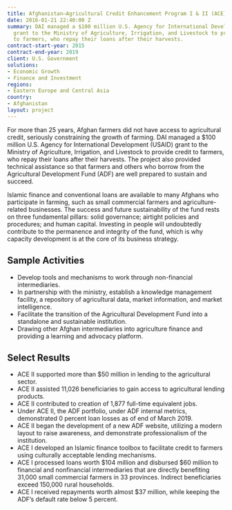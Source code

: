 ```yaml
---
title: Afghanistan—Agricultural Credit Enhancement Program I & II (ACE)
date: 2016-01-21 22:40:00 Z
summary: DAI managed a $100 million U.S. Agency for International Development (USAID)
  grant to the Ministry of Agriculture, Irrigation, and Livestock to provide credit
  to farmers, who repay their loans after their harvests.
contract-start-year: 2015
contract-end-year: 2019
client: U.S. Government
solutions:
- Economic Growth
- Finance and Investment
regions:
- Eastern Europe and Central Asia
country:
- Afghanistan
layout: project
---
```


For more than 25 years, Afghan farmers did not have access to agricultural credit, seriously constraining the growth of farming. DAI managed a $100 million U.S. Agency for International Development (USAID) grant to the Ministry of Agriculture, Irrigation, and Livestock to provide credit to farmers, who repay their loans after their harvests. The project also provided technical assistance so that farmers and others who borrow from the Agricultural Development Fund (ADF) are well prepared to sustain and succeed.

Islamic finance and conventional loans are available to many Afghans who participate in farming, such as small commercial farmers and agriculture-related businesses. The success and future sustainability of the fund rests on three fundamental pillars: solid governance; airtight policies and procedures; and human capital. Investing in people will undoubtedly contribute to the permanence and integrity of the fund, which is why capacity development is at the core of its business strategy.

## Sample Activities

* Develop tools and mechanisms to work through non-financial intermediaries.
* In partnership with the ministry, establish a knowledge management facility, a repository of agricultural data, market information, and market intelligence.
* Facilitate the transition of the Agricultural Development Fund into a standalone and sustainable institution.
* Drawing other Afghan intermediaries into agriculture finance and providing a learning and advocacy platform.

## Select Results

* ACE II supported more than $50 million in lending to the agricultural sector.
* ACE II assisted 11,026 beneficiaries to gain access to agricultural lending products.
* ACE II contributed to creation of 1,877 full-time equivalent jobs.
* Under ACE II, the ADF portfolio, under ADF internal metrics, demonstrated 0 percent loan losses as of end of March 2019.
* ACE II began the development of a new ADF website, utilizing a modern layout to raise awareness, and demonstrate professionalism of the institution.
* ACE I developed an Islamic finance toolbox to facilitate credit to farmers using culturally acceptable lending mechanisms.
* ACE I processed loans worth $104 million and disbursed $60 million to financial and nonfinancial intermediaries that are directly benefiting 31,000 small commercial farmers in 33 provinces. Indirect beneficiaries exceed 150,000 rural households.
* ACE I received repayments worth almost $37 million, while keeping the ADF’s default rate below 5 percent.
